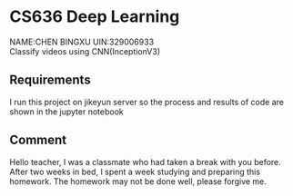 # CS636 Deep Learning
NAME:CHEN BINGXU UIN:329006933  
Classify videos using  CNN(InceptionV3) 

## Requirements
I run this project on jikeyun server so the process and results of code are shown in the jupyter notebook

## Comment
Hello teacher, I was a classmate who had taken a break with you before. After two weeks in bed, I spent a week studying and preparing this homework. The homework may not be done well, please forgive me.
